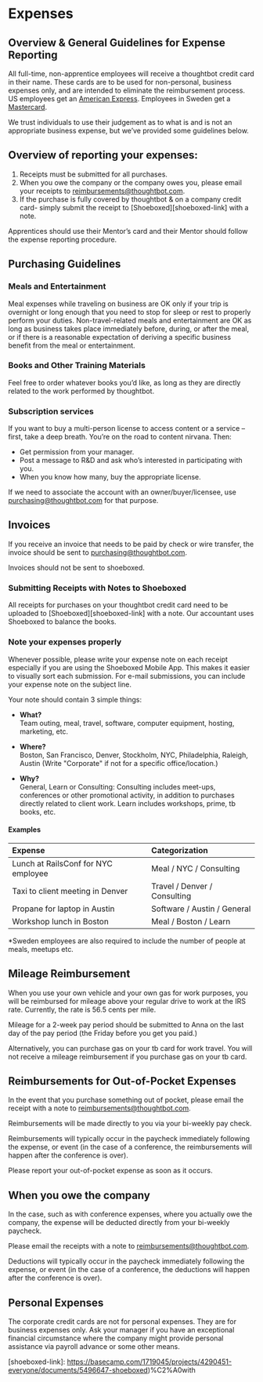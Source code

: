 # Expenses

## Overview & General Guidelines for Expense Reporting

All full-time, non-apprentice employees will receive a thoughtbot credit card in their name. These cards are to be used for non-personal, business expenses only, and are intended to eliminate the reimbursement process. US employees get an [American Express][amex-link]. Employees in Sweden get a [Mastercard][mastercard-link].

We trust individuals to use their judgement as to what is and is not an appropriate business expense, but we’ve provided some guidelines below.

## Overview of reporting your expenses:

1. Receipts must be submitted for all purchases. 
2. When you owe the company or the company owes you, please email your receipts to [reimbursements@thoughtbot.com](mailto:reimbursements@thoughtbot.com).
3. If the purchase is fully covered by thoughtbot & on a company credit card- simply submit the receipt to [Shoeboxed][shoeboxed-link] with a note.

Apprentices should use their Mentor’s card and their Mentor should follow the expense reporting procedure.

## Purchasing Guidelines

### Meals and Entertainment

Meal expenses while traveling on business are OK only if your trip is overnight or long enough that you need to stop for sleep or rest to properly perform your duties. Non-travel-related meals and entertainment are OK as long as business takes place immediately before, during, or after the meal, or if there is a reasonable expectation of deriving a specific business benefit from the meal or entertainment.

### Books and Other Training Materials

Feel free to order whatever books you’d like, as long as they are directly related to the work performed by thoughtbot.

### Subscription services

If you want to buy a multi-person license to access content or a service – first, take a deep breath. You’re on the road to content nirvana. Then:
* Get permission from your manager.
* Post a message to R&D and ask who’s interested in participating with you.
* When you know how many, buy the appropriate license.

If we need to associate the account with an owner/buyer/licensee, use [purchasing@thoughtbot.com](mailto:purchasing@thoughtbot.com) for that purpose.

## Invoices

If you receive an invoice that needs to be paid by check or wire transfer, the invoice should be sent to [purchasing@thoughtbot.com](mailto:purchasing@thoughtbot.com).

Invoices should ﻿not ﻿be sent to shoeboxed. 

### Submitting Receipts with Notes to Shoeboxed

All receipts for purchases on your thoughtbot credit card need to be uploaded to [Shoeboxed][shoeboxed-link] with a note. Our accountant uses Shoeboxed to balance the books.

### Note your expenses properly

Whenever possible, please write your expense note on each receipt especially if you are using the Shoeboxed Mobile App. This makes it easier to visually sort each submission. For e-mail submissions, you can include your expense note on the subject line.

Your note should contain 3 simple things:

* **What?**  
Team outing, meal, travel, software, computer equipment, hosting, marketing, etc.

* **Where?**  
Boston, San Francisco, Denver, Stockholm, NYC, Philadelphia, Raleigh, Austin (Write "Corporate" if not for a specific office/location.)

* **Why?**  
General, Learn or Consulting: Consulting includes meet-ups, conferences or other promotional activity, in addition to purchases directly related to client work.  Learn includes workshops, prime, tb books, etc.

#### Examples

|Expense|Categorization|
|:-|:-|
|Lunch at RailsConf for NYC employee|Meal / NYC / Consulting|
|Taxi to client meeting in Denver|Travel / Denver / Consulting|
|Propane for laptop in Austin|Software / Austin / General|
|Workshop lunch in Boston|Meal / Boston / Learn|

*Sweden employees are also required to include the number of people at meals, meetups etc.

## Mileage Reimbursement

When you use your own vehicle and your own gas for work purposes, you will be reimbursed for mileage above your regular drive to work at the IRS rate. Currently, the rate is 56.5 cents per mile.

Mileage for a 2-week pay period should be submitted to Anna on the last day of the pay period (the Friday before you get you paid.)

Alternatively, you can purchase gas on your tb card for work travel. You will not receive a mileage reimbursement if you purchase gas on your tb card.

## Reimbursements for Out-of-Pocket Expenses

In the event that you purchase something out of pocket, please email the receipt with a note to [reimbursements@thoughtbot.com](mailto:reimbursements@thoughtbot.com).

Reimbursements will be made directly to you via your bi-weekly pay check.

Reimbursements will typically occur in the paycheck immediately following the expense, or event (in the case of a conference, the reimbursements will happen after the conference is over).

Please report your out-of-pocket expense as soon as it occurs.

## When you owe the company

In the case, such as with conference expenses, where you actually owe the company, the expense will be deducted directly from your bi-weekly paycheck.

Please email the receipts with a note to [reimbursements@thoughtbot.com](mailto:reimbursements@thoughtbot.com).

Deductions will typically occur in the paycheck immediately following the expense, or event (in the case of a conference, the deductions will happen after the conference is over).

## Personal Expenses

The corporate credit cards are not for personal expenses.  They are for business expenses only.  Ask your manager if you have an exceptional financial circumstance where the company might provide personal assistance via payroll advance or some other means.

[amex-link]: https://basecamp.com/1719045/projects/4290451-everyone/documents/5496626-american-express
[mastercard-link]: https://basecamp.com/1719045/projects/4290451/documents/5496640
[shoeboxed-link]: https://basecamp.com/1719045/projects/4290451-everyone/documents/5496647-shoeboxed)%C2%A0with
